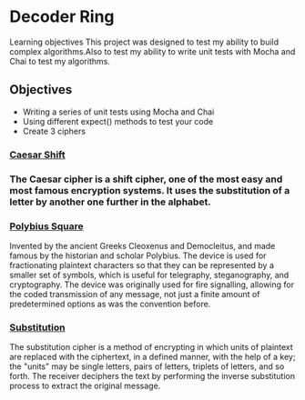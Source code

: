 # Decoder Ring

Learning objectives
This project was designed to test my ability to build complex algorithms.Also to test my ability to write unit tests with Mocha and Chai to test my algorithms.

## Objectives
* Writing a series of unit tests using Mocha and Chai
* Using different expect() methods to test your code
* Create 3 ciphers

### [Caesar Shift](https://en.wikipedia.org/wiki/Caesar_cipher)

### The Caesar cipher is a shift cipher, one of the most easy and most famous encryption systems. It uses the substitution of a letter by another one further in the alphabet.

### [Polybius Square](https://en.wikipedia.org/wiki/Polybius_square)

Invented by the ancient Greeks Cleoxenus and Democleitus, and made famous by the historian and scholar Polybius. The device is used for fractionating plaintext characters so that they can be represented by a smaller set of symbols, which is useful for telegraphy, steganography, and cryptography. The device was originally used for fire signalling, allowing for the coded transmission of any message, not just a finite amount of predetermined options as was the convention before.

### [Substitution](https://en.wikipedia.org/wiki/Substitution_cipher)

The substitution cipher is a method of encrypting in which units of plaintext are replaced with the ciphertext, in a defined manner, with the help of a key; the "units" may be single letters, pairs of letters, triplets of letters, and so forth. The receiver deciphers the text by performing the inverse substitution process to extract the original message.
